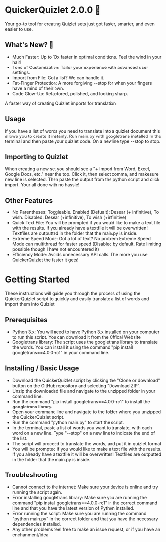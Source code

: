 # QuickerQuizlet 2.0.0 🚀
Your go-to tool for creating Quizlet sets just got faster, smarter, and even easier to use.

## What's New? 🎉
- Much Faster: Up to 10x faster in optimal conditions. Feel the wind in your hair!
- Tons of Customization: Tailor your experience with advanced user settings.
- Import from File: Got a list? We can handle it.
- Fat-Finger Protection: A more forgiving --stop for when your fingers have a mind of their own.
- Code Glow-Up: Refactored, polished, and looking sharp.

A faster way of creating Quizlet imports for translation

## Usage
If you have a list of words you need to translate into a quizlet document this allows you to create it instanly. Run main.py with googletrans installed In the terminal and then paste your quizlet code. On a newline type --stop to stop.

## Importing to Quizlet
When creating a new set you should see a "+ Import from Word, Excel, Google Docs, etc." near the top. Click it, then select comma, and makesure new line is selected. Then paste the output from the python script and click import. Your all done with no hassle! 

## Other Features
- No Parentheses: Toggleable. Enabled (Defualt): Desear (+ infinitive), To wish.  Disabled: Desear (+infinitive), To wish (+infinitive)
- Quick Text File: You will be prompted if you would like to make a text file with the results. If you already have a textfile it will be overwritten! Textfiles are outputted in the folder that the main.py is inside.
- Extreme Speed Mode: Got a lot of text? No problem Extreme Speed Mode can multithread for faster speed (Disabled by default. Rate limiting possible though I have not encountered it)
- Efficiency Mode: Avoids unnecessary API calls. The more you use QuickerQuizlet the faster it gets! 


# Getting Started

These instructions will guide you through the process of using the QuickerQuizlet script to quickly and easily translate a list of words and import them into Quizlet.

## Prerequisites
- Python 3.x: You will need to have Python 3.x installed on your computer to run this script. You can download it from the [Offical Website](https://www.python.org "Python Site")
- Googletrans library: The script uses the googletrans library to translate the words. You can install it using the command "pip install googletrans==4.0.0-rc1" in your command line.

## Installing / Basic Usage
- Download the QuickerQuizlet script by clicking the "Clone or download" button on the GitHub repository and selecting "Download ZIP".
- Unzip the downloaded file and navigate to the unzipped folder in your command line.
- Run the command "pip install googletrans==4.0.0-rc1" to install the googletrans library.
- Open your command line and navigate to the folder where you unzipped the QuickerQuizlet script.
- Run the command "python main.py" to start the script.
- In the terminal, paste a list of words you want to translate, with each word on a new line. Type "--stop" on a new line to indicate the end of the list.
- The script will proceed to translate the words, and put it in quizlet format
- You will be prompted if you would like to make a text file with the results. If you already have a textfile it will be overwritten! Textfiles are outputted in the folder that the main.py is inside.

## Troubleshooting
- Cannot connect to the internet: Make sure your device is online and try running the script again.
- Error installing googletrans library: Make sure you are running the command "pip install googletrans==4.0.0-rc1" in the correct command line and that you have the latest version of Python installed.
- Error running the script: Make sure you are running the command "python main.py" in the correct folder and that you have the necessary dependencies installed.
- Any other problems feel free to make an issue request, or if you have an enchanment/idea
